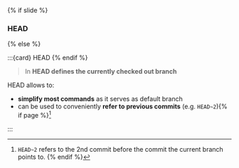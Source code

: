 {% if slide %}
### <i class="fas fa-hat-wizard"></i> HEAD
{% else %}

:::{card} <i class="fas fa-hat-wizard"></i> HEAD
{% endif %}

> In <i class="fab fa-git"></i> **HEAD defines the currently checked out branch**

HEAD allows to:

- **simplify most commands** as it serves as default branch
- can be used to conveniently **refer to previous commits** (e.g. `HEAD~2`){% if page %}[^sn6]

:::

[^sn6]: `HEAD~2` refers to the 2nd commit before the commit the current branch points to.
{% endif %}

